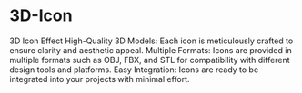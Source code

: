 # 3D-Icon
3D Icon Effect
High-Quality 3D Models: Each icon is meticulously crafted to ensure clarity and aesthetic appeal.
Multiple Formats: Icons are provided in multiple formats such as OBJ, FBX, and STL for compatibility with different design tools and platforms.
Easy Integration: Icons are ready to be integrated into your projects with minimal effort.
